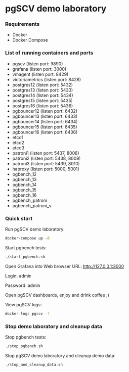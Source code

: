 # pgSCV demo laboratory

### Requirements

- Docker
- Docker Compose

### List of running containers and ports
- pgscv (listen port: 9890)
- grafana (listen port: 3000)
- vmagent (listen port: 8429)
- victoriametrics (listen port: 8428)
- postgres12 (listen port: 5432)
- postgres13 (listen port: 5433)
- postgres14 (listen port: 5434)
- postgres15 (listen port: 5435)
- postgres16 (listen port: 5436)
- pgbouncer12 (listen port: 6432)
- pgbouncer13 (listen port: 6433)
- pgbouncer14 (listen port: 6434)
- pgbouncer15 (listen port: 6435)
- pgbouncer16 (listen port: 6436)
- etcd1
- etcd2
- etcd3
- patroni1 (listen port: 5437, 8008)
- patroni2 (listen port: 5438, 8009)
- patroni3 (listen port: 5439, 8010)
- haproxy (listen port: 5000, 5001)
- pgbench_12
- pgbench_13
- pgbench_14
- pgbench_15
- pgbench_16
- pgbench_patroni
- pgbench_patroni_s

### Quick start

Run pgSCV demo laboratory:
```bash
docker-compose up -d
```

Start pgbench tests:
```bash
./start_pgbench.sh
```

Open Grafana into Web browser URL: http://127.0.0.1:3000

Login: admin

Password: admin

Open pgSCV dashboards, enjoy and drink coffee ;)

View pgSCV logs:
```bash
docker logs pgscv -f
```

### Stop demo laboratory and cleanup data

Stop pgbench tests:
```bash
./stop_pgbench.sh
```

Stop pgSCV demo laboratory and cleanup demo data:
```bash
./stop_and_cleanup_data.sh
```
